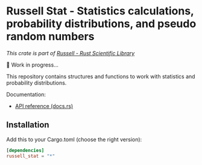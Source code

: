 # Russell Stat - Statistics calculations, probability distributions, and pseudo random numbers

_This crate is part of [Russell - Rust Scientific Library](https://github.com/cpmech/russell)_

🚧 Work in progress...

This repository contains structures and functions to work with statistics and probability distributions.

Documentation:

- [API reference (docs.rs)](https://docs.rs/russell_stat)

## Installation

Add this to your Cargo.toml (choose the right version):

```toml
[dependencies]
russell_stat = "*"
```
